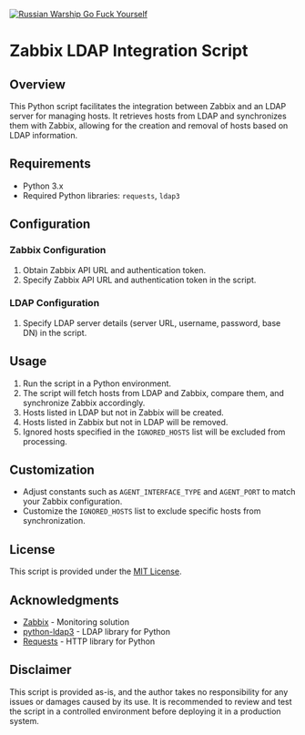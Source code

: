 [![Russian Warship Go Fuck Yourself](https://raw.githubusercontent.com/vshymanskyy/StandWithUkraine/main/badges/RussianWarship.svg)](https://stand-with-ukraine.pp.ua)

# Zabbix LDAP Integration Script

## Overview

This Python script facilitates the integration between Zabbix and an LDAP server for managing hosts. It retrieves hosts from LDAP and synchronizes them with Zabbix, allowing for the creation and removal of hosts based on LDAP information.

## Requirements

- Python 3.x
- Required Python libraries: `requests`, `ldap3`

## Configuration

### Zabbix Configuration

1. Obtain Zabbix API URL and authentication token.
2. Specify Zabbix API URL and authentication token in the script.

### LDAP Configuration

1. Specify LDAP server details (server URL, username, password, base DN) in the script.

## Usage

1. Run the script in a Python environment.
2. The script will fetch hosts from LDAP and Zabbix, compare them, and synchronize Zabbix accordingly.
3. Hosts listed in LDAP but not in Zabbix will be created.
4. Hosts listed in Zabbix but not in LDAP will be removed.
5. Ignored hosts specified in the `IGNORED_HOSTS` list will be excluded from processing.

## Customization

- Adjust constants such as `AGENT_INTERFACE_TYPE` and `AGENT_PORT` to match your Zabbix configuration.
- Customize the `IGNORED_HOSTS` list to exclude specific hosts from synchronization.

## License

This script is provided under the [MIT License](LICENSE).

## Acknowledgments

- [Zabbix](https://www.zabbix.com/) - Monitoring solution
- [python-ldap3](https://github.com/cannatag/python-ldap3) - LDAP library for Python
- [Requests](https://docs.python-requests.org/en/latest/) - HTTP library for Python

## Disclaimer

This script is provided as-is, and the author takes no responsibility for any issues or damages caused by its use. It is recommended to review and test the script in a controlled environment before deploying it in a production system.
